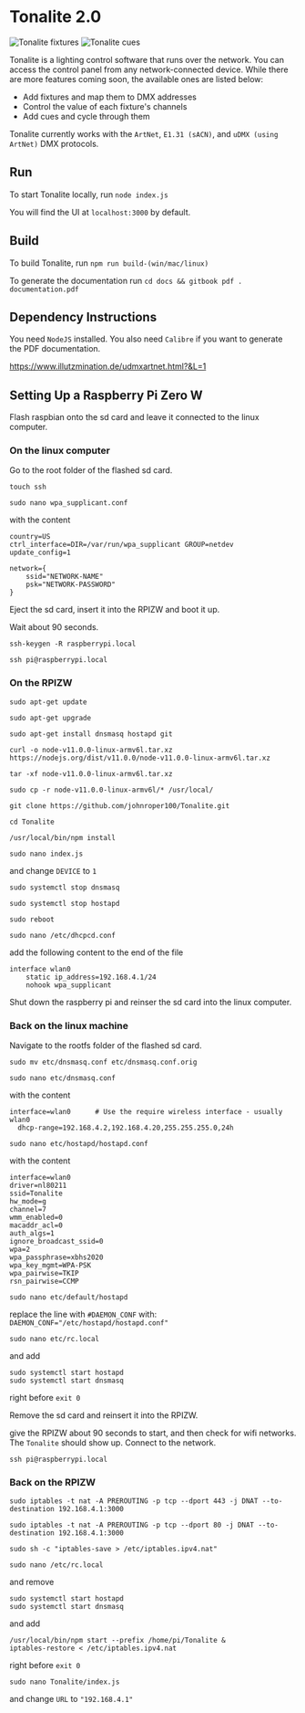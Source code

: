 # Tonalite 2.0

![Tonalite fixtures](docs/images/fixture_added.png)
![Tonalite cues](docs/images/cue_recorded.png)

Tonalite is a lighting control software that runs over the network. You can access the control panel from any network-connected device. While there are more features coming soon, the available ones are listed below:

- Add fixtures and map them to DMX addresses
- Control the value of each fixture's channels
- Add cues and cycle through them

Tonalite currently works with the `ArtNet`, `E1.31 (sACN)`, and `uDMX (using ArtNet)` DMX protocols.

## Run

To start Tonalite locally, run `node index.js`

You will find the UI at `localhost:3000` by default.

## Build

To build Tonalite, run `npm run build-(win/mac/linux)`

To generate the documentation run `cd docs && gitbook pdf . documentation.pdf`

## Dependency Instructions

You need `NodeJS` installed. You also need `Calibre` if you want to generate the PDF documentation.

https://www.illutzmination.de/udmxartnet.html?&L=1

## Setting Up a Raspberry Pi Zero W

Flash raspbian onto the sd card and leave it connected to the linux computer.

### On the linux computer

Go to the root folder of the flashed sd card.

`touch ssh`

`sudo nano wpa_supplicant.conf`

with the content

```
country=US
ctrl_interface=DIR=/var/run/wpa_supplicant GROUP=netdev
update_config=1

network={
    ssid="NETWORK-NAME"
    psk="NETWORK-PASSWORD"
}
```

Eject the sd card, insert it into the RPIZW and boot it up.

Wait about 90 seconds.

`ssh-keygen -R raspberrypi.local`

`ssh pi@raspberrypi.local`

### On the RPIZW

`sudo apt-get update`

`sudo apt-get upgrade`

`sudo apt-get install dnsmasq hostapd git`

`curl -o node-v11.0.0-linux-armv6l.tar.xz https://nodejs.org/dist/v11.0.0/node-v11.0.0-linux-armv6l.tar.xz`

`tar -xf node-v11.0.0-linux-armv6l.tar.xz`

`sudo cp -r node-v11.0.0-linux-armv6l/* /usr/local/`

`git clone https://github.com/johnroper100/Tonalite.git`

`cd Tonalite`

`/usr/local/bin/npm install`

`sudo nano index.js`

and change `DEVICE` to `1`

`sudo systemctl stop dnsmasq`

`sudo systemctl stop hostapd`

`sudo reboot`

`sudo nano /etc/dhcpcd.conf`

add the following content to the end of the file

```
interface wlan0
    static ip_address=192.168.4.1/24
    nohook wpa_supplicant
```

Shut down the raspberry pi and reinser the sd card into the linux computer.

### Back on the linux machine

Navigate to the rootfs folder of the flashed sd card.

`sudo mv etc/dnsmasq.conf etc/dnsmasq.conf.orig`

`sudo nano etc/dnsmasq.conf`

with the content

```
interface=wlan0      # Use the require wireless interface - usually wlan0
  dhcp-range=192.168.4.2,192.168.4.20,255.255.255.0,24h
```

`sudo nano etc/hostapd/hostapd.conf`

with the content

```
interface=wlan0
driver=nl80211
ssid=Tonalite
hw_mode=g
channel=7
wmm_enabled=0
macaddr_acl=0
auth_algs=1
ignore_broadcast_ssid=0
wpa=2
wpa_passphrase=xbhs2020
wpa_key_mgmt=WPA-PSK
wpa_pairwise=TKIP
rsn_pairwise=CCMP
```

`sudo nano etc/default/hostapd`

replace the line with `#DAEMON_CONF` with: `DAEMON_CONF="/etc/hostapd/hostapd.conf"`

`sudo nano etc/rc.local`

and add

```
sudo systemctl start hostapd
sudo systemctl start dnsmasq
```

right before `exit 0`

Remove the sd card and reinsert it into the RPIZW.

give the RPIZW about 90 seconds to start, and then check for wifi networks. The `Tonalite` should show up. Connect to the network.

`ssh pi@raspberrypi.local`

### Back on the RPIZW

`sudo iptables -t nat -A PREROUTING -p tcp --dport 443 -j DNAT --to-destination 192.168.4.1:3000`

`sudo iptables -t nat -A PREROUTING -p tcp --dport 80 -j DNAT --to-destination 192.168.4.1:3000`

`sudo sh -c "iptables-save > /etc/iptables.ipv4.nat"`

`sudo nano /etc/rc.local`

and remove

```
sudo systemctl start hostapd
sudo systemctl start dnsmasq
```
and add 

```
/usr/local/bin/npm start --prefix /home/pi/Tonalite &
iptables-restore < /etc/iptables.ipv4.nat
```

right before `exit 0`

`sudo nano Tonalite/index.js`

and change `URL` to `"192.168.4.1"`